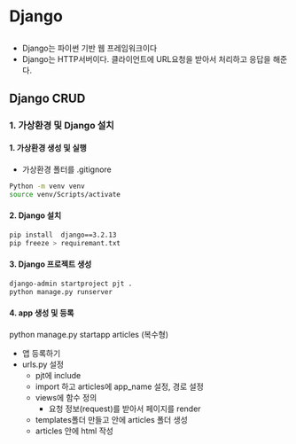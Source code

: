 # Django
## 
- Django는 파이썬 기반 웹 프레임워크이다
- Django는 HTTP서버이다. 클라이언트에 URL요청을 받아서 처리하고 응답을 해준다.

## Django CRUD

### 1. 가상환경 및 Django 설치

#### 1. 가상환경 생성 및 실행
* 가상환경 폴터를 .gitignore
```bash
Python -m venv venv
source venv/Scripts/activate
```
#### 2. Django 설치
```bash
pip install  django==3.2.13
pip freeze > requiremant.txt
```

#### 3. Django 프로젝트 생성
```bash
django-admin startproject pjt .
python manage.py runserver
```

#### 4. app 생성 및 등록
python manage.py startapp articles (복수형)
- 앱 등록하기
- urls.py 설정
    - pjt에 include
    - import 하고 articles에 app_name 설정, 경로 설정
    - views에 함수 정의
        - 요청 정보(request)를 받아서 페이지를 render
    - templates폴더 만들고 안에 articles 폴더 생성
    - articles 안에 html 작성